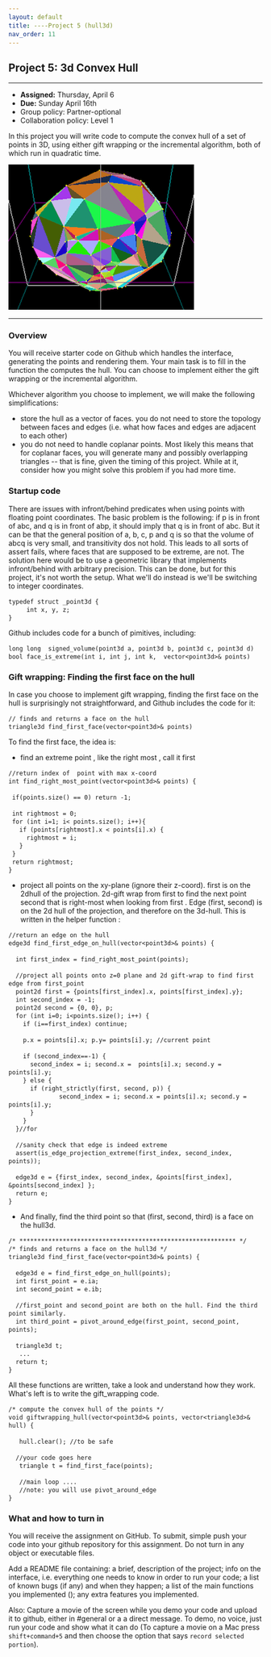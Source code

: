 ```yaml
---
layout: default 
title: ----Project 5 (hull3d)
nav_order: 11
---
```




## Project 5:  3d Convex Hull 


*** 
* __Assigned:__ Thursday, April 6
* __Due:__  Sunday April 16th 
* Group policy: Partner-optional 
* Collaboration policy: Level 1

In this project you will write code to compute the convex hull of a set of points in 3D, using either gift wrapping or the incremental algorithm, both of which run in quadratic time.  

![](hull3d.png)


***

### Overview

You will receive starter code on Github which handles the interface, generating the points and rendering them.  Your main task is to fill in  the function the computes the hull. You can choose to implement either the gift wrapping or the incremental algorithm. 

Whichever algorithm you choose to implement, we will make the following simplifications: 
* store the hull as a vector of faces. you do not need to store the topology between faces and edges (i.e.  what how faces and edges are adjacent  to each other)
* you do not need to handle  coplanar points. Most likely this means that for coplanar faces, you will generate many and possibly overlapping triangles -- that is fine, given the timing of this project.   While at it, consider how you might solve this problem if you had more time.  

### Startup code 

There are issues with infront/behind predicates when using points with  floating point coordinates. The basic problem is the following:  if p is in front of abc, and q is in front of abp,  it  should imply that q is in front of abc.  But it can be that the general position of a, b, c, p and q is so that the volume of abcq is very small, and transitivity dos not hold. This leads to all sorts of assert fails, where faces that are supposed to be extreme, are not. The solution here would be to use a geometric library that implements  infront/behind with arbitrary precision. This can be done, but  for this project, it's not worth the setup.  What we'll do instead is we'll be switching to integer coordinates.

```
typedef struct _point3d {
     int x, y, z; 
}
```

Github  includes code for a bunch of pimitives, including:

```
long long  signed_volume(point3d a, point3d b, point3d c, point3d d) 
bool face_is_extreme(int i, int j, int k,  vector<point3d>& points) 
```

### Gift wrapping: Finding the first face on the hull 


In case you choose to  implement gift wrapping, finding the first face on the hull is surprisingly not straightforward, and Github includes the code for  it: 

```
// finds and returns a face on the hull
triangle3d find_first_face(vector<point3d>& points) 
```

To find the first face, the idea is:
* find an extreme point , like the right most , call it first
 
 ```
 //return index of  point with max x-coord 
int find_right_most_point(vector<point3d>& points) {

  if(points.size() == 0) return -1;
  
  int rightmost = 0;
  for (int i=1; i< points.size(); i++){
    if (points[rightmost].x < points[i].x) {
      rightmost = i;
    }
  }
  return rightmost; 
}
```

* project all points on the xy-plane (ignore their z-coord).   first is on the 2dhull of the projection. 2d-gift wrap from first  to find  the next point second  that is right-most when looking from first . Edge (first, second) is on the 2d hull of the projection, and therefore on the 3d-hull.  This is written in the helper function :

```
//return an edge on the hull 
edge3d find_first_edge_on_hull(vector<point3d>& points) {

  int first_index = find_right_most_point(points);
 
  //project all points onto z=0 plane and 2d gift-wrap to find first edge from first_point
  point2d first = {points[first_index].x, points[first_index].y};
  int second_index = -1;
  point2d second = {0, 0}, p;
  for (int i=0; i<points.size(); i++) {
    if (i==first_index) continue;

    p.x = points[i].x; p.y= points[i].y; //current point 

    if (second_index==-1) {
      second_index = i; second.x =  points[i].x; second.y = points[i].y;
    } else {
      if (right_strictly(first, second, p)) {
	          second_index = i; second.x = points[i].x; second.y = points[i].y;
      }
    }
  }//for

  //sanity check that edge is indeed extreme 
  assert(is_edge_projection_extreme(first_index, second_index, points)); 
  
  edge3d e = {first_index, second_index, &points[first_index], &points[second_index] }; 
  return e; 
}
```

* And finally, find the third point so that (first, second, third) is a face on the hull3d.

```
/* ************************************************************ */
/* finds and returns a face on the hull3d */
triangle3d find_first_face(vector<point3d>& points) {
  
  edge3d e = find_first_edge_on_hull(points);
  int first_point = e.ia;
  int second_point = e.ib;
    
  //first_point and second_point are both on the hull. Find the third point similarly.
  int third_point = pivot_around_edge(first_point, second_point, points);
 
  triangle3d t;
   ...
  return t; 
}
```

All these functions are written,  take a look and understand how they work.
What's left is to  write the gift_wrapping  code.

```
/* compute the convex hull of the points */
void giftwrapping_hull(vector<point3d>& points, vector<triangle3d>& hull) {

   hull.clear(); //to be safe
   
  //your code goes here
   triangle t = find_first_face(points); 

   //main loop ....
   //note: you will use pivot_around_edge 
} 
```


### What and how to turn in
You will receive the assignment on GitHub. To submit, simple push your code into your github repository for this assignment. Do not turn in any object or executable files.

Add a README file containing:  a brief, description of the project;  info on the interface, i.e. everything one  needs to  know in order to run your code; a list of known bugs (if any) and when they happen;  a list of the main functions you implemented (); any extra features you implemented. 

Also: Capture a movie of the screen while you demo your code and upload it to github, either in #general or a a direct message.  To demo, no voice, just run your code and show what it can do (To capture a movie  on a Mac press `shift+command+5` and then choose the option that says `record selected portion`). 


